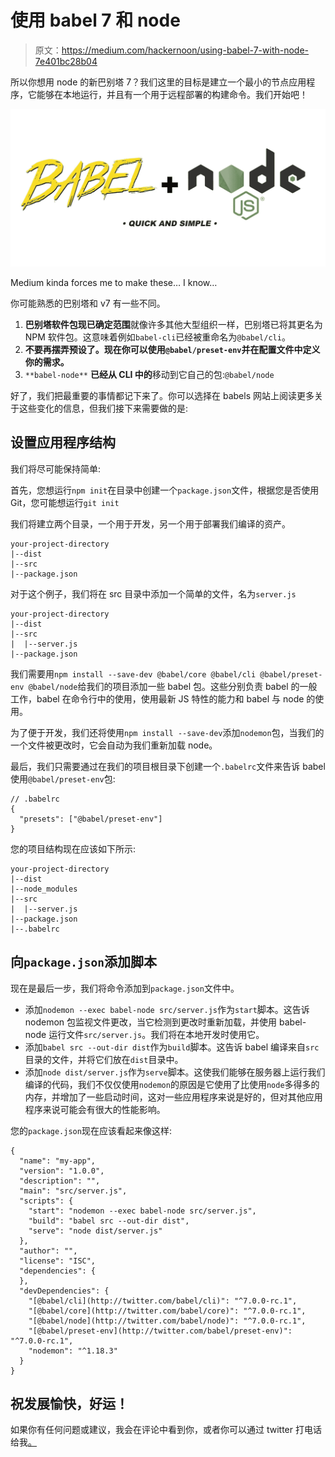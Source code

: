 # 使用 babel 7 和 node

> 原文：<https://medium.com/hackernoon/using-babel-7-with-node-7e401bc28b04>

所以你想用 node 的新巴别塔 7？我们这里的目标是建立一个最小的节点应用程序，它能够在本地运行，并且有一个用于远程部署的构建命令。我们开始吧！

![](img/217cc96a6519e8eb82c938a7eb77080b.png)

Medium kinda forces me to make these… I know…

你可能熟悉的巴别塔和 v7 有一些不同。

1.  **巴别塔软件包现已确定范围**就像许多其他大型组织一样，巴别塔已将其更名为 NPM 软件包。这意味着例如`babel-cli`已经被重命名为`@babel/cli`。
2.  **不要再摆弄预设了。现在你可以使用`@babel/preset-env`并在配置文件中定义你的需求。**
3.  `**babel-node**` **已经从 CLI 中的**移动到它自己的包:`@babel/node`

好了，我们把最重要的事情都记下来了。你可以选择在 babels 网站上阅读更多关于这些变化的信息，但我们接下来需要做的是:

## 设置应用程序结构

我们将尽可能保持简单:

首先，您想运行`npm init`在目录中创建一个`package.json`文件，根据您是否使用 Git，您可能想运行`git init`

我们将建立两个目录，一个用于开发，另一个用于部署我们编译的资产。

```
your-project-directory
|--dist
|--src
|--package.json
```

对于这个例子，我们将在 src 目录中添加一个简单的文件，名为`server.js`

```
your-project-directory
|--dist
|--src
|  |--server.js
|--package.json
```

我们需要用`npm install --save-dev @babel/core @babel/cli @babel/preset-env @babel/node`给我们的项目添加一些 babel 包。这些分别负责 babel 的一般工作，babel 在命令行中的使用，使用最新 JS 特性的能力和 babel 与 node 的使用。

为了便于开发，我们还将使用`npm install --save-dev`添加`nodemon`包，当我们的一个文件被更改时，它会自动为我们重新加载 node。

最后，我们只需要通过在我们的项目根目录下创建一个`.babelrc`文件来告诉 babel 使用`@babel/preset-env`包:

```
// .babelrc
{
  "presets": ["@babel/preset-env"]
}
```

您的项目结构现在应该如下所示:

```
your-project-directory
|--dist
|--node_modules
|--src
|  |--server.js
|--package.json
|--.babelrc
```

## 向`package.json`添加脚本

现在是最后一步，我们将命令添加到`package.json`文件中。

*   添加`nodemon --exec babel-node src/server.js`作为`start`脚本。这告诉 nodemon 包监视文件更改，当它检测到更改时重新加载，并使用 babel-node 运行文件`src/server.js`。我们将在本地开发时使用它。
*   添加`babel src --out-dir dist`作为`build`脚本。这告诉 babel 编译来自`src`目录的文件，并将它们放在`dist`目录中。
*   添加`node dist/server.js`作为`serve`脚本。这使我们能够在服务器上运行我们编译的代码，我们不仅仅使用`nodemon`的原因是它使用了比使用`node`多得多的内存，并增加了一些启动时间，这对一些应用程序来说是好的，但对其他应用程序来说可能会有很大的性能影响。

您的`package.json`现在应该看起来像这样:

```
{
  "name": "my-app",
  "version": "1.0.0",
  "description": "",
  "main": "src/server.js",
  "scripts": {
    "start": "nodemon --exec babel-node src/server.js",
    "build": "babel src --out-dir dist",
    "serve": "node dist/server.js"
  },
  "author": "",
  "license": "ISC",
  "dependencies": {
  },
  "devDependencies": {
    "[@babel/cli](http://twitter.com/babel/cli)": "^7.0.0-rc.1",
    "[@babel/core](http://twitter.com/babel/core)": "^7.0.0-rc.1",
    "[@babel/node](http://twitter.com/babel/node)": "^7.0.0-rc.1",
    "[@babel/preset-env](http://twitter.com/babel/preset-env)": "^7.0.0-rc.1",
    "nodemon": "^1.18.3"
  }
}
```

## 祝发展愉快，好运！

如果你有任何问题或建议，我会在评论中看到你，或者你可以通过 twitter 打电话给我[。](https://twitter.com/will_rut)